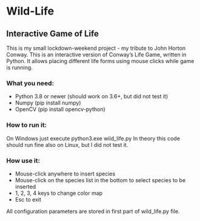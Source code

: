 # Wild-Life
## Interactive Game of Life
This is my small lockdown-weekend project - my tribute to John Horton Conway.
This is an interactive version of Conway’s Life Game, written in Python. It allows placing different life forms using mouse clicks while game is running.

### What you need:

-	Python 3.8 or newer (should work on 3.6+, but did not test it)
-	Numpy (pip install numpy)
-	OpenCV (pip install opencv-python)

### How to run it:
On Windows just execute python3.exe wild_life.py
In theory this code should run fine also on Linux, but I did not test it.

### How use it:

-	Mouse-click anywhere to insert species
-	Mouse-click on the species list in the bottom to select species to be inserted
-	1, 2, 3, 4 keys to change color map
-	Esc to exit

All configuration parameters are stored in first part of wild_life.py file.
